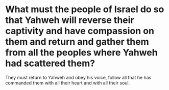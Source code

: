 # What must the people of Israel do so that Yahweh will reverse their captivity and have compassion on them and return and gather them from all the peoples where Yahweh had scattered them?

They must return to Yahweh and obey his voice, follow all that he has commanded them with all their heart and with all their soul.
